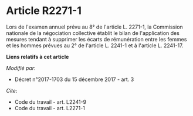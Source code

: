 # Article R2271-1

Lors de l'examen annuel prévu au 8° de l'article L. 2271-1, la Commission nationale de la négociation collective établit le
bilan de l'application des mesures tendant à supprimer les écarts de rémunération entre les femmes et les hommes prévues
au 2° de l'article L. 2241-1 et à l'article L. 2241-17.

**Liens relatifs à cet article**

_Modifié par_:

  - Décret n°2017-1703 du 15 décembre 2017 - art. 3

_Cite_:

  - Code du travail - art. L2241-9
  - Code du travail - art. L2271-1

